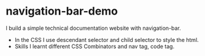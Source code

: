 # navigation-bar-demo
I build a simple technical documentation website with navigation-bar. 
-   In the CSS I use descendant selector and child selector to style the html.
-   Skills I learnt different CSS Combinators and nav tag, code tag.
